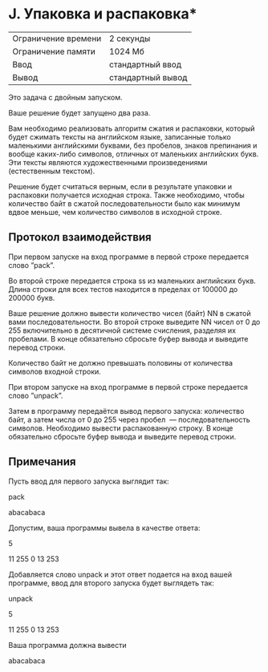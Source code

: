 # J. Упаковка и распаковка*

|   |   |
|---|---|
|Ограничение времени|2 секунды|
|Ограничение памяти|1024 Мб|
|Ввод|стандартный ввод|
|Вывод|стандартный вывод|

Это задача с двойным запуском.

Ваше решение будет запущено два раза.

Вам необходимо реализовать алгоритм сжатия и распаковки, который будет сжимать тексты на английском языке, записанные только маленькими английскими буквами, без пробелов, знаков препинания и вообще каких-либо символов, отличных от маленьких английских букв. Эти тексты являются художественными произведениями (естественным текстом).

Решение будет считаться верным, если в результате упаковки и распаковки получается исходная строка. Также необходимо, чтобы количество байт в сжатой последовательности было как минимум вдвое меньше, чем количество символов в исходной строке.

## Протокол взаимодействия

При первом запуске на вход программе в первой строке передается слово ”pack”.

Во второй строке передается строка ss из маленьких английских букв. Длина строки для всех тестов находится в пределах от 100000 до 200000 букв.

Ваше решение должно вывести количество чисел (байт) NN в сжатой вами последовательности. Во второй строке выведите NN чисел от 0 до 255 включительно в десятичной системе счисления, разделяя их пробелами. В конце обязательно сбросьте буфер вывода и выведите перевод строки.

Количество байт не должно превышать половины от количества символов входной строки.

При втором запуске на вход программе в первой строке передается слово ”unpack”.

Затем в программу передаётся вывод первого запуска: количество байт, а затем числа от 0 до 255 через пробел  — последовательность символов. Необходимо вывести распакованную строку. В конце обязательно сбросьте буфер вывода и выведите перевод строки.

## Примечания

Пусть ввод для первого запуска выглядит так:

pack

abacabaca

Допустим, ваша программы вывела в качестве ответа:

5

11 255 0 13 253

Добавляется слово unpack и этот ответ подается на вход вашей программе, ввод для второго запуска будет выглядеть так:

unpack

5

11 255 0 13 253

Ваша программа должна вывести

abacabaca